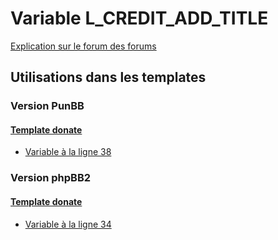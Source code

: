 # Variable L_CREDIT_ADD_TITLE
[Explication sur le forum des forums](http://forum.forumactif.com/t294113-listing-des-variables#L_CREDIT_ADD_TITLE)
## Utilisations dans les templates
### Version PunBB
#### [Template donate](punbb/donate.md)
* [Variable à la ligne 38](../punbb/donate.tpl#L38)
### Version phpBB2
#### [Template donate](subsilver/donate.md)
* [Variable à la ligne 34](../subsilver/donate.tpl#L34)